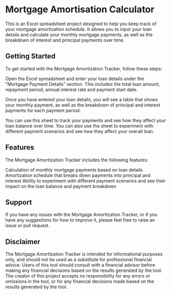# **Mortgage Amortisation Calculator**

This is an Excel spreadsheet project designed to help you keep track of your mortgage amortization schedule. It allows you to input your loan details and calculate your monthly mortgage payments, as well as the breakdown of interest and principal payments over time.

## **Getting Started**
To get started with the Mortgage Amortization Tracker, follow these steps:

Open the Excel spreadsheet and enter your loan details under the "Mortgage Payment Details" section. This includes the total loan amount, repayment period, annual interest rate and payment start date.

Once you have entered your loan details, you will see a table that shows your monthly payment, as well as the breakdown of principal and interest payments for each payment period.

You can use this sheet to track your payments and see how they affect your loan balance over time. You can also use the sheet to experiment with different payment scenarios and see how they affect your overall loan.

## **Features**
The Mortgage Amortization Tracker includes the following features:

Calculation of monthly mortgage payments based on loan details
Amortization schedule that breaks down payments into principal and interest
Ability to experiment with different payment scenarios and see their impact on the loan balance and payment breakdown

## **Support**
If you have any issues with the Mortgage Amortization Tracker, or if you have any suggestions for how to improve it, please feel free to raise an issue or pull request.

## **Disclaimer**
The Mortgage Amortization Tracker is intended for informational purposes only, and should not be used as a substitute for professional financial advice. Users of this tool should consult with a financial advisor before making any financial decisions based on the results generated by the tool. The creator of this project accepts no responsibility for any errors or omissions in the tool, or for any financial decisions made based on the results generated by the tool.
